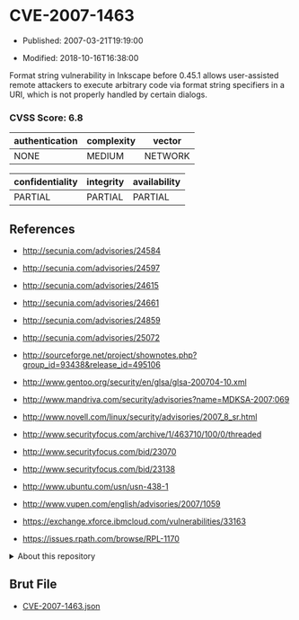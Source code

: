 # CVE-2007-1463

- Published: 2007-03-21T19:19:00

- Modified: 2018-10-16T16:38:00

Format string vulnerability in Inkscape before 0.45.1 allows user-assisted remote attackers to execute arbitrary code via format string specifiers in a URI, which is not properly handled by certain dialogs.

### CVSS Score: **6.8**

| authentication | complexity | vector |
| --- | --- | --- |
| NONE | MEDIUM | NETWORK |

| confidentiality | integrity | availability |
| --- | --- | --- |
| PARTIAL | PARTIAL | PARTIAL |

## References

* http://secunia.com/advisories/24584

* http://secunia.com/advisories/24597

* http://secunia.com/advisories/24615

* http://secunia.com/advisories/24661

* http://secunia.com/advisories/24859

* http://secunia.com/advisories/25072

* http://sourceforge.net/project/shownotes.php?group_id=93438&release_id=495106

* http://www.gentoo.org/security/en/glsa/glsa-200704-10.xml

* http://www.mandriva.com/security/advisories?name=MDKSA-2007:069

* http://www.novell.com/linux/security/advisories/2007_8_sr.html

* http://www.securityfocus.com/archive/1/463710/100/0/threaded

* http://www.securityfocus.com/bid/23070

* http://www.securityfocus.com/bid/23138

* http://www.ubuntu.com/usn/usn-438-1

* http://www.vupen.com/english/advisories/2007/1059

* https://exchange.xforce.ibmcloud.com/vulnerabilities/33163

* https://issues.rpath.com/browse/RPL-1170

<details>
<summary>About this repository</summary> 

  This repository is part of the project [Live Hack CVE](https://github.com/Live-Hack-CVE). Main website can be found [www.live-hack.org](https://www.live-hack.org) 
  
  Made by [Sn0wAlice](https://github.com/Sn0wAlice) for the people that care about security and need to have a feed of the latest CVEs. Hope you enjoy it, don't forget to star the repo and follow me on [Twitter](https://twitter.com/Sn0wAlice) and [Github](https://github.com/Sn0wAlice). And that is my [personnal website](https://www.alice-snow.me/)

  - [Home Page](https://github.com/Live-Hack-CVE)
  - [Framework](https://github.com/Live-Hack-CVE/cve-framework)
  - [CVE database](https://github.com/Live-Hack-CVE/full_database)
  - [Changelog](https://github.com/Live-Hack-CVE/Changelog)
</details>

## Brut File

* [CVE-2007-1463.json](https://raw.githubusercontent.com/Live-Hack-CVE/full_database/main/cves/2007/CVE-2007-1463.json)

